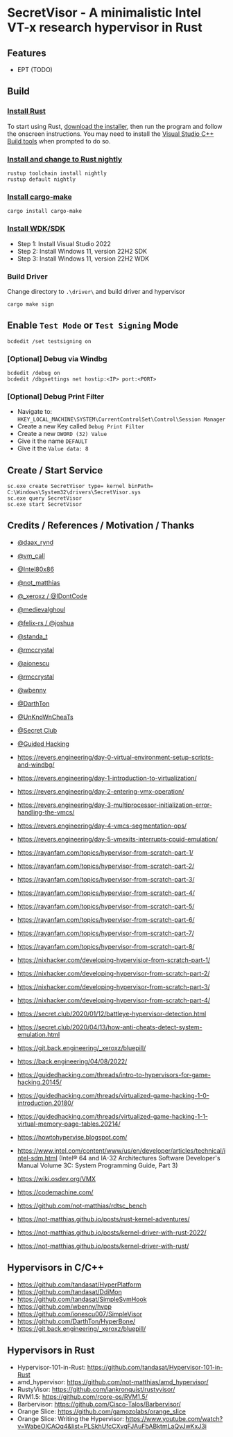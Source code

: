 # SecretVisor - A minimalistic Intel VT-x research hypervisor in Rust

## Features

* EPT (TODO)

## Build

### [Install Rust](https://www.rust-lang.org/tools/install)

To start using Rust, [download the installer](https://www.rust-lang.org/tools/install), then run the program and follow the onscreen instructions. You may need to install the [Visual Studio C++ Build tools](https://visualstudio.microsoft.com/visual-cpp-build-tools/) when prompted to do so.


### [Install and change to Rust nightly](https://rust-lang.github.io/rustup/concepts/channels.html)

```
rustup toolchain install nightly
rustup default nightly
```

### [Install cargo-make](https://github.com/sagiegurari/cargo-make)

```
cargo install cargo-make
```

### [Install WDK/SDK](https://docs.microsoft.com/en-us/windows-hardware/drivers/download-the-wdk)

* Step 1: Install Visual Studio 2022
* Step 2: Install Windows 11, version 22H2 SDK
* Step 3: Install Windows 11, version 22H2 WDK

### Build Driver

Change directory to `.\driver\` and build driver and hypervisor

```
cargo make sign
```

## Enable `Test Mode` or `Test Signing` Mode 

```
bcdedit /set testsigning on
```

### [Optional] Debug via Windbg

```
bcdedit /debug on
bcdedit /dbgsettings net hostip:<IP> port:<PORT>
```

### [Optional] Debug Print Filter

* Navigate to: `HKEY_LOCAL_MACHINE\SYSTEM\CurrentControlSet\Control\Session Manager`
* Create a new Key called `Debug Print Filter`
* Create a new `DWORD (32) Value`
* Give it the name `DEFAULT`
* Give it the `Value data: 8`

## Create / Start Service

```
sc.exe create SecretVisor type= kernel binPath= C:\Windows\System32\drivers\SecretVisor.sys
sc.exe query SecretVisor
sc.exe start SecretVisor
```

## Credits / References / Motivation / Thanks

* [@daax_rynd](https://twitter.com/daax_rynd)
* [@vm_call](https://twitter.com/vm_call)
* [@Intel80x86](https://twitter.com/Intel80x86)
* [@not_matthias](https://twitter.com/not_matthias)
* [@_xeroxz / @IDontCode](https://twitter.com/_xeroxz)
* [@medievalghoul](https://twitter.com/medievalghoul)
* [@felix-rs / @joshuа](https://github.com/felix-rs)
* [@standa_t](https://twitter.com/standa_t)
* [@rmccrystal](https://github.com/rmccrystal)
* [@aionescu](https://twitter.com/aionescu)
* [@rmccrystal](https://github.com/rmccrystal)
* [@wbenny](https://github.com/wbenny)
* [@DarthTon](https://github.com/DarthTon/HyperBone)
* [@UnKnoWnCheaTs](https://www.unknowncheats.me/forum/index.php)
* [@Secret Club](https://secret.club/)
* [@Guided Hacking](https://guidedhacking.com/)


* https://revers.engineering/day-0-virtual-environment-setup-scripts-and-windbg/
* https://revers.engineering/day-1-introduction-to-virtualization/
* https://revers.engineering/day-2-entering-vmx-operation/
* https://revers.engineering/day-3-multiprocessor-initialization-error-handling-the-vmcs/
* https://revers.engineering/day-4-vmcs-segmentation-ops/
* https://revers.engineering/day-5-vmexits-interrupts-cpuid-emulation/


* https://rayanfam.com/topics/hypervisor-from-scratch-part-1/
* https://rayanfam.com/topics/hypervisor-from-scratch-part-2/
* https://rayanfam.com/topics/hypervisor-from-scratch-part-3/
* https://rayanfam.com/topics/hypervisor-from-scratch-part-4/
* https://rayanfam.com/topics/hypervisor-from-scratch-part-5/
* https://rayanfam.com/topics/hypervisor-from-scratch-part-6/
* https://rayanfam.com/topics/hypervisor-from-scratch-part-7/
* https://rayanfam.com/topics/hypervisor-from-scratch-part-8/
* https://nixhacker.com/developing-hypervisior-from-scratch-part-1/
* https://nixhacker.com/developing-hypervisor-from-scratch-part-2/
* https://nixhacker.com/developing-hypervisor-from-scratch-part-3/
* https://nixhacker.com/developing-hypervisor-from-scratch-part-4/
* https://secret.club/2020/01/12/battleye-hypervisor-detection.html
* https://secret.club/2020/04/13/how-anti-cheats-detect-system-emulation.html
* https://git.back.engineering/_xeroxz/bluepill/
* https://back.engineering/04/08/2022/
* https://guidedhacking.com/threads/intro-to-hypervisors-for-game-hacking.20145/
* https://guidedhacking.com/threads/virtualized-game-hacking-1-0-introduction.20180/
* https://guidedhacking.com/threads/virtualized-game-hacking-1-1-virtual-memory-page-tables.20214/
* https://howtohypervise.blogspot.com/
* https://www.intel.com/content/www/us/en/developer/articles/technical/intel-sdm.html (Intel® 64 and IA-32 Architectures Software Developer's Manual Volume 3C: System Programming Guide, Part 3)
* https://wiki.osdev.org/VMX
* https://codemachine.com/
* https://github.com/not-matthias/rdtsc_bench
* https://not-matthias.github.io/posts/rust-kernel-adventures/
* https://not-matthias.github.io/posts/kernel-driver-with-rust-2022/
* https://not-matthias.github.io/posts/kernel-driver-with-rust/

## Hypervisors in C/C++

* https://github.com/tandasat/HyperPlatform
* https://github.com/tandasat/DdiMon
* https://github.com/tandasat/SimpleSvmHook
* https://github.com/wbenny/hvpp
* https://github.com/ionescu007/SimpleVisor
* https://github.com/DarthTon/HyperBone/
* https://git.back.engineering/_xeroxz/bluepill/

## Hypervisors in Rust

* Hypervisor-101-in-Rust: https://github.com/tandasat/Hypervisor-101-in-Rust
* amd_hypervisor: https://github.com/not-matthias/amd_hypervisor/
* RustyVisor: https://github.com/iankronquist/rustyvisor/
* RVM1.5: https://github.com/rcore-os/RVM1.5/
* Barbervisor: https://github.com/Cisco-Talos/Barbervisor/
* Orange Slice: https://github.com/gamozolabs/orange_slice
* Orange Slice: Writing the Hypervisor: https://www.youtube.com/watch?v=WabeOICAOq4&list=PLSkhUfcCXvqFJAuFbABktmLaQvJwKxJ3i